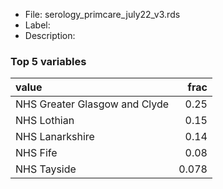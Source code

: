 

* File: serology_primcare_july22_v3.rds
* Label: 
* Description: 

### Top 5 variables
| value                         |   frac |
|:------------------------------|-------:|
| NHS Greater Glasgow and Clyde |  0.25  |
| NHS Lothian                   |  0.15  |
| NHS Lanarkshire               |  0.14  |
| NHS Fife                      |  0.08  |
| NHS Tayside                   |  0.078 |
        